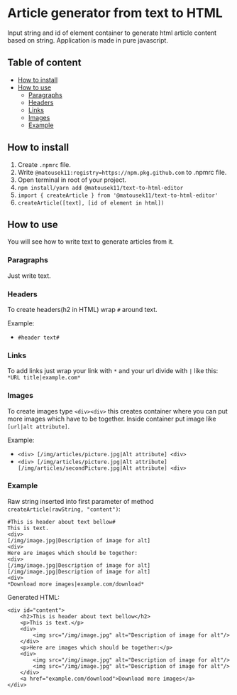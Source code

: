 # Article generator from text to HTML

Input string and id of element container to generate html article content based on string. Application is made in pure javascript.

## Table of content

- [How to install](#how-to-install)
- [How to use](#how-to-use)
  - [Paragraphs](#paragraphs)
  - [Headers](#headers)
  - [Links](#links)
  - [Images](#images)
  - [Example](#example)

## How to install

1. Create `.npmrc` file.
2. Write `@matousek11:registry=https://npm.pkg.github.com` to .npmrc file.
3. Open terminal in root of your project.
4. `npm install/yarn add @matousek11/text-to-html-editor`
5. `import { createArticle } from '@matousek11/text-to-html-editor'`
6. `createArticle([text], [id of element in html])`

## How to use

You will see how to write text to generate articles from it.

### Paragraphs

Just write text.

### Headers

To create headers(h2 in HTML) wrap `#` around text.

Example:

- `#header text#`

### Links

To add links just wrap your link with `*` and your url divide with `|` like this:
`*URL title|example.com*`

### Images

To create images type `<div><div>` this creates container where you can put more images which have to be together. Inside container put image like `[url|alt attribute]`.

Example:

- `<div> [/img/articles/picture.jpg|Alt attribute] <div>`
- `<div> [/img/articles/picture.jpg|Alt attribute] [/img/articles/secondPicture.jpg|Alt attribute] <div>`

### Example

Raw string inserted into first parameter of method `createArticle(rawString, "content")`:

```
#This is header about text bellow#
This is text.
<div>
[/img/image.jpg|Description of image for alt]
<div>
Here are images which should be together:
<div>
[/img/image.jpg|Description of image for alt]
[/img/image.jpg|Description of image for alt]
<div>
*Download more images|example.com/download*
```

Generated HTML:

```
<div id="content">
    <h2>This is header about text bellow</h2>
    <p>This is text.</p>
    <div>
        <img src="/img/image.jpg" alt="Description of image for alt"/>
    </div>
    <p>Here are images which should be together:</p>
    <div>
        <img src="/img/image.jpg" alt="Description of image for alt"/>
        <img src="/img/image.jpg" alt="Description of image for alt"/>
    </div>
    <a href="example.com/download">Download more images</a>
</div>
```
